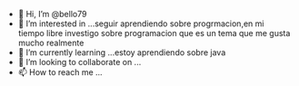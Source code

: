 - 👋 Hi, I’m @bello79
- 👀 I’m interested in ...seguir aprendiendo sobre progrmacion,en mi tiempo libre investigo sobre programacion que es un tema que me gusta mucho realmente
- 🌱 I’m currently learning ...estoy aprendiendo sobre java
- 💞️ I’m looking to collaborate on ...
- 📫 How to reach me ...

<!---
bello79/bello79 is a ✨ special ✨ repository because its `README.md` (this file) appears on your GitHub profile.
You can click the Preview link to take a look at your changes.
--->
